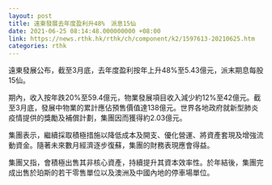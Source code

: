 ```yaml
---
layout: post
title: 遠東發展去年度盈利升48%　派息15仙
date: 2021-06-25 08:14:48.000000000 +08:00
link: https://news.rthk.hk/rthk/ch/component/k2/1597613-20210625.htm
categories: rthk
---
```


遠東發展公布，截至3月底，去年度盈利按年上升48%至5.43億元，派末期息每股15仙。

期內，收入按年跌20%至59.4億元，物業發展項目收入減少約12%至42億元。截至3月底，發展中物業的累計應佔預售價值達138億元。世界各地政府就新型肺炎疫情提供的獎勵及補償計劃，集團因而獲得約2.03億元。

集團表示，繼續採取積極措施以降低成本及開支、優化營運、將資產套現及增強流動資金。隨著未來數月經濟逐步復蘇，集團的財務表現應會得益。

集團又指，會積極出售其非核心資產，持續提升其資本效率性。於年結後，集團完成出售於珀斯的若干零售單位以及澳洲及中國內地的停車場單位。
